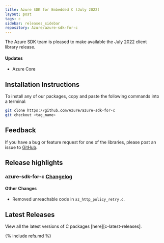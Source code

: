 ```yaml
---
title: Azure SDK for Embedded C (July 2022)
layout: post
tags: c
sidebar: releases_sidebar
repository: Azure/azure-sdk-for-c
---
```


The Azure SDK team is pleased to make available the July 2022 client library release.

#### Updates

- Azure Core

## Installation Instructions

To install any of our packages, copy and paste the following commands into a terminal:

```bash
git clone https://github.com/Azure/azure-sdk-for-c
git checkout <tag_name>
```

## Feedback

If you have a bug or feature request for one of the libraries, please post an issue to [GitHub](https://github.com/Azure/azure-sdk-for-c/issues).

## Release highlights

### azure-sdk-for-c [Changelog](https://github.com/Azure/azure-sdk-for-c/blob/1.3.2/CHANGELOG.md#132-2022-07-07)

#### Other Changes

 - Removed unreachable code in `az_http_policy_retry.c`.

## Latest Releases

View all the latest versions of C packages [here][c-latest-releases].

{% include refs.md %}
